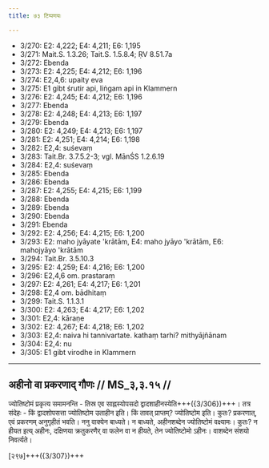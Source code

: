 ```yaml
---
title: ७३ टिप्पणयः

---
```

- 3/270: E2: 4,222; E4: 4,211; E6: 1,195
- 3/271: Mait.S. 1.3.26; Tait.S. 1.5.8.4; ṚV 8.51.7a
- 3/272: Ebenda
- 3/273: E2: 4,225; E4: 4,212; E6: 1,196
- 3/274: E2,4,6: upaity eva
- 3/275: E1 gibt śrutir api, liṅgam api in Klammern
- 3/276: E2: 4,245; E4: 4,212; E6: 1,196
- 3/277: Ebenda
- 3/278: E2: 4,248; E4: 4,213; E6: 1,197
- 3/279: Ebenda
- 3/280: E2: 4,249; E4: 4,213; E6: 1,197
- 3/281: E2: 4,251; E4: 4,214; E6: 1,198
- 3/282: E2,4: suśevaṃ
- 3/283: Tait.Br. 3.7.5.2-3; vgl. MānŚS 1.2.6.19
- 3/284: E2,4: suśevaṃ
- 3/285: Ebenda
- 3/286: Ebenda
- 3/287: E2: 4,255; E4: 4,215; E6: 1,199
- 3/288: Ebenda
- 3/289: Ebenda
- 3/290: Ebenda
- 3/291: Ebenda
- 3/292: E2: 4,256; E4: 4,215; E6: 1,200
- 3/293: E2: maho jyāyate 'krātām, E4: maho jyāyo 'krātām, E6: mahojyāyo 'krātām
- 3/294: Tait.Br. 3.5.10.3
- 3/295: E2: 4,259; E4: 4,216; E6: 1,200
- 3/296: E2,4,6 om. prastaraṃ
- 3/297: E2: 4,261; E4: 4,217; E6: 1,201
- 3/298: E2,4 om. bādhitaṃ
- 3/299: Tait.S. 1.1.3.1
- 3/300: E2: 4,263; E4: 4,217; E6: 1,202
- 3/301: E2,4: kāraṇe
- 3/302: E2: 4,267; E4: 4,218; E6: 1,202
- 3/303: E2,4: naiva hi tannivartate. kathaṃ tarhi? mithyājñānam
- 3/304: E2,4: nu
- 3/305: E1 gibt virodhe in Klammern

____________________________________________


## अहीनो वा प्रकरणाद् गौणः // MS_३,३.१५ //

ज्योतिष्टोमं प्रकृत्य समामनन्ति - तिस्र एव साह्नस्योपसदो द्वादशाहीनस्येति+++({3/306})+++। तत्र संदेहः - किं द्वादशोपसत्ता ज्योतिष्टोम उताहीन इति। किं तावत् प्राप्तम्? ज्योतिष्टोम इति। कुतः? प्रकरणात्, एवं प्रकरणम् अनुगृहीतं भवति। ननु वाक्येन बाध्यते। न बाध्यते, अहीनशब्देन ज्योतिष्टोमं वक्ष्यामः। कुतः? न हीयत इत्य् अहीनः, दक्षिणया क्रतुकरणैर् वा फलेन वा न हीयते, तेन ज्योतिष्टोमो ऽहीनः। वाशब्देन संशयो निवर्त्यते।

[२९७]+++({3/307})+++

